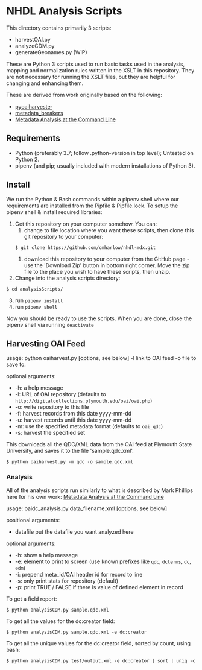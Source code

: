 # NHDL Analysis Scripts

This directory contains primarily 3 scripts:
- harvestOAI.py
- analyzeCDM.py
- generateGeonames.py (WIP)

These are Python 3 scripts used to run basic tasks used in the analysis, mapping and normalization rules written in the XSLT in this repository. They are not necessary for running the XSLT files, but they are helpful for changing and enhancing them.

These are derived from work originally based on the following:
- [pyoaiharvester](https://github.com/vphill/pyoaiharvester)
- [metadata_breakers](https://github.com/vphill/metadata_breakers)
- [Metadata Analysis at the Command Line](http://journal.code4lib.org/articles/7818)

## Requirements

- Python (preferably 3.7; follow .python-version in top level); Untested on Python 2.
- pipenv (and pip; usually included with modern installations of Python 3).

## Install

We run the Python & Bash commands within a pipenv shell where our requirements are installed from the Pipfile & Pipfile.lock. To setup the pipenv shell & install required libraries:

1. Get this repository on your computer somehow. You can:
    1. change to file location where you want these scripts, then clone this git repository to your computer:
    ```
    $ git clone https://github.com/cmharlow/nhdl-mdx.git
    ```
    1. download this repository to your computer from the GitHub page - use the 'Download Zip' button in bottom right corner. Move the zip file to the place you wish to have these scripts, then unzip.
2. Change into the analysis scripts directory:
  ```
  $ cd analysisScripts/
  ```
3. run `pipenv install`
4. run `pipenv shell`

Now you should be ready to use the scripts. When you are done, close the pipenv shell via running `deactivate`

## Harvesting OAI Feed

usage: python oaiharvest.py [options, see below] -l link to OAI feed -o file to save to.

optional arguments:

- -h: a help message
- -l: URL of OAI repository (defaults to `http://digitalcollections.plymouth.edu/oai/oai.php`)
- -o: write repository to this file
- -f: harvest records from this date yyyy-mm-dd
- -u: harvest records until this date yyyy-mm-dd
- -m: use the specified metadata format (defaults to `oai_qdc`)
- -s: harvest the specified set

This downloads all the QDC/XML data from the OAI feed at Plymouth State University, and saves it to the file 'sample.qdc.xml'.
```
$ python oaiharvest.py -m qdc -o sample.qdc.xml
```

### Analysis

All of the analysis scripts run similarly to what is described by Mark Phillips here for his own work: [Metadata Analysis at the Command Line](http://journal.code4lib.org/articles/7818)

usage: oaidc_analysis.py data_filename.xml [options, see below]

positional arguments:

- datafile              put the datafile you want analyzed here

optional arguments:

- -h: show a help message
- -e: element to print to screen (use known prefixes like `qdc`, `dcterms`, `dc`, `edm`)
- -i: prepend meta_id/OAI header id for record to line
- -s: only print stats for repository (default)
- -p: print TRUE / FALSE if there is value of defined element in record

To get a field report:

```
$ python analysisCDM.py sample.qdc.xml
```

To get all the values for the dc:creator field:

```
$ python analysisCDM.py sample.qdc.xml -e dc:creator  
```

To get all the unique values for the dc:creator field, sorted by count, using bash:

```
$ python analysisCDM.py test/output.xml -e dc:creator | sort | uniq -c  
```
